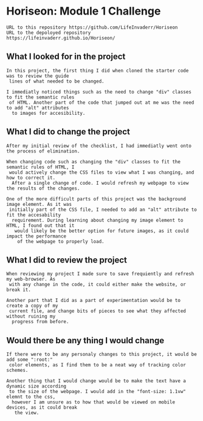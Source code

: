 # Horiseon: Module 1 Challenge
    URL to this repository https://github.com/LifeInvaderr/Horiseon
    URL to the depoloyed repository https://lifeinvaderr.github.io/Horiseon/
    
## What I looked for in the project
    In this project, the first thing I did when cloned the starter code was to review the guide
     lines of what needed to be changed.

    I immediatly noticed things such as the need to change "div" classes to fit the semantic rules
     of HTML. Another part of the code that jumped out at me was the need to add "alt" attributes
      to images for accesibility. 
## What I did to change the project
    After my initial review of the checklist, I had immediatly went onto the process of elimination. 

    When changing code such as changing the "div" classes to fit the semantic rules of HTML, I
     would actively change the CSS files to view what I was changing, and how to correct it.
      After a single change of code. I would refresh my webpage to view the results of the changes.

    One of the more difficult parts of this project was the background image element. As it was
     initially part of the CSS file, I needed to add an "alt" attribute to fit the accesability
      requirement. During learning about changing my image element to HTML, I found out that it
       would likely be the better option for future images, as it could impact the performance
        of the webpage to properly load.

## What I did to review the project
    When reviewing my project I made sure to save frequiently and refresh my web-browser. As
     with any change in the code, it could either make the website, or break it.

    Another part that I did as a part of experimentation would be to create a copy of my
     current file, and change bits of pieces to see what they affected without ruining my
      progress from before.

## Would there be any thing I would change
    If there were to be any personaly changes to this project, it would be add some ":root:"
     color elements, as I find them to be a neat way of tracking color schemes.

    Another thing that I would change would be to make the text have a dynamic size according
     to the size of the webpage. I would add in the "font-size: 1.1vw" elemnt to the css,
      however I am unsure as to how that would be viewed on mobile devices, as it could break
       the view.
    
